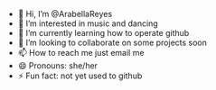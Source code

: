 - 👋 Hi, I’m @ArabellaReyes
- 👀 I’m interested in music and dancing
- 🌱 I’m currently learning how to operate github
- 💞️ I’m looking to collaborate on some projects soon
- 📫 How to reach me just email me
- 😄 Pronouns: she/her
- ⚡ Fun fact: not yet used to github

<!---
ArabellaReyes/ArabellaReyes is a ✨ special ✨ repository because its `README.md` (this file) appears on your GitHub profile.
You can click the Preview link to take a look at your changes.
--->
